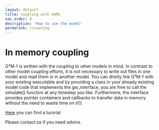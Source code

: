 ```yaml
---
layout: default
title: Coupling with GHMs
nav_order: 4
description: "How to use the model"
permalink: /coupling
---
```


# In memory coupling
G³M-f is written with the coupling to other models in mind.
In contrast to other model coupling efforts, it is not necessary to write out files in one model and read them in in another model.
You can diretly link G³M-f with your existing executable and by providing a class in your already existing model code that implements the gw_interface, you are free to call the simulate() function at any timestep you like.
Furthermore, the interface provides pointer containers and callbacks to transfer data in memory without the need to waste time on I/O.

[Here](http://globalgroundwatermodel.org/getting_started/coupling) you can find a turorial

Please contact us if you need advice.


